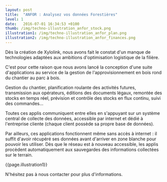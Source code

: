 ```yaml
---
layout: post
title:  "ANFOR : Analysez vos données Forestières"
level: 1
date:   2016-07-01 16:34:53 +0100
thumb: /img/techno-illustration_anfor_stock.png
illustration1: /img/techno-illustration_anfor_plan.png
illustration2: /img/techno-illustration_anfor_finances.png
---
```


Dès la création de Xylolink, nous avons fait le constat d'un manque de technologies adaptées aux ambitions d'optimisation logistique de la filière.

C'est pour cette raison que nous avons lancé la conception d'une suite d'applications au service de la gestion de l'approvisionnement en bois rond du chantier au parc à bois.


Gestion du chantier, planification roulante des activités futures, transmission aux opérateurs, éditions des documents légaux, remontée des stocks en temps réel, prévision et contrôle des stocks en flux continu, suivi des commandes...


Toutes ces applis communiquent entre elles en s'appuyant sur un système central de collecte des données, accessible par internet et dédié à l'entreprise cliente (chaque client possède sa propre base de données).


Par ailleurs, ces applications fonctionnent même sans accès à internet : il suffit d'avoir récupéré ses données avant d'arriver en zone blanche pour pouvoir les utiliser. Dès que le réseau est à nouveau accessible, les applis procèdent automatiquement aux sauvegardes des informations collectées sur le terrain.

{{page.illustration1}}

N'hésitez pas à nous contacter pour plus d'informations.


